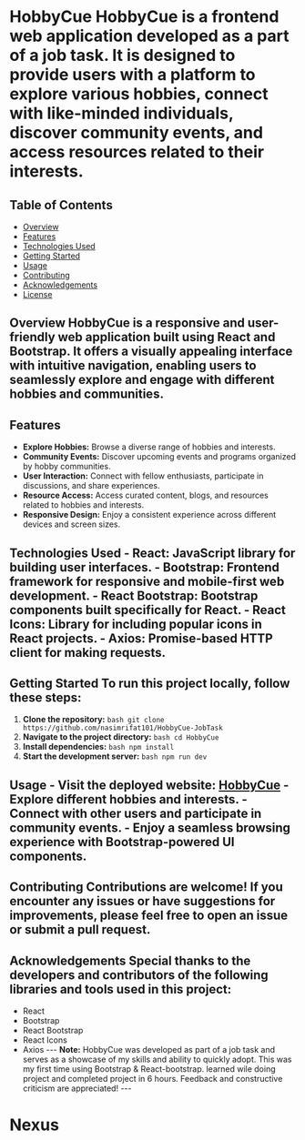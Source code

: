 # HobbyCue HobbyCue is a frontend web application developed as a part of a job task. It is designed to provide users with a platform to explore various hobbies, connect with like-minded individuals, discover community events, and access resources related to their interests. 

## Table of Contents
- [Overview](#overview)
- [Features](#features)
- [Technologies Used](#technologies-used)
- [Getting Started](#getting-started)
- [Usage](#usage)
- [Contributing](#contributing)
- [Acknowledgements](#acknowledgements)
- [License](#license)
## Overview HobbyCue is a responsive and user-friendly web application built using React and Bootstrap. It offers a visually appealing interface with intuitive navigation, enabling users to seamlessly explore and engage with different hobbies and communities. 
## Features
- **Explore Hobbies:** Browse a diverse range of hobbies and interests.
- **Community Events:** Discover upcoming events and programs organized by hobby communities.
- **User Interaction:** Connect with fellow enthusiasts, participate in discussions, and share experiences.
- **Resource Access:** Access curated content, blogs, and resources related to hobbies and interests.
- **Responsive Design:** Enjoy a consistent experience across different devices and screen sizes.
## Technologies Used - React: JavaScript library for building user interfaces. - Bootstrap: Frontend framework for responsive and mobile-first web development. - React Bootstrap: Bootstrap components built specifically for React. - React Icons: Library for including popular icons in React projects. - Axios: Promise-based HTTP client for making requests.
## Getting Started To run this project locally, follow these steps:
1. **Clone the repository:** ```bash git clone https://github.com/nasimrifat101/HobbyCue-JobTask ```
2. **Navigate to the project directory:** ```bash cd HobbyCue ```
3. **Install dependencies:** ```bash npm install ```
4. **Start the development server:** ```bash npm run dev ```
## Usage - Visit the deployed website: [HobbyCue](https://happycue.surge.sh/) - Explore different hobbies and interests. - Connect with other users and participate in community events. - Enjoy a seamless browsing experience with Bootstrap-powered UI components.
## Contributing Contributions are welcome! If you encounter any issues or have suggestions for improvements, please feel free to open an issue or submit a pull request. 
## Acknowledgements Special thanks to the developers and contributors of the following libraries and tools used in this project: 
- React
- Bootstrap
- React Bootstrap
- React Icons
- Axios
--- **Note:** HobbyCue was developed as part of a job task and serves as a showcase of my skills and ability to quickly adopt. This was my first time using Bootstrap & React-bootstrap. learned wile doing project and completed project in 6 hours. Feedback and constructive criticism are appreciated! ---
# Nexus
